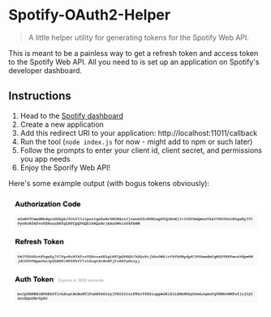 # Spotify-OAuth2-Helper

> A little helper utility for generating tokens for the Spotify Web API.

This is meant to be a painless way to get a refresh token and access token to the Spotify Web API. All you need to is set up an application on Spotify's developer dashboard.

## Instructions

1. Head to the [Spotify dashboard](https://developer.spotify.com/dashboard/applications)
1. Create a new application
1. Add this redirect URI to your application: http://localhost:11011/callback
1. Run the tool (`node index.js` for now - might add to npm or such later)
1. Follow the prompts to enter your client id, client secret, and permissions you app needs
1. Enjoy the Sporify Web API!

Here's some example output (with bogus tokens obviously):

![Example output](images/example-output.png)
